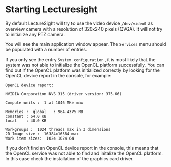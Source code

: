 # Starting Lecturesight

By default LectureSight will try to use the video device `/dev/video0` as overview camera with a resolution of 320x240 pixels (QVGA). It will not try to initialize any PTZ camera.

You will see the main application window appear. The  ``Services`` menu should be populated with a number of entries.

If you only see the entry `System configuration` , it is most likely that the system was not able to initialize the OpenCL platform successfully. You can find out if the OpenCL platform was initialized correctly by looking for the OpenCL device report in the console, for example:

```
OpenCL device report:

NVIDIA Corporation NVS 315 (driver version: 375.66)

Compute units :  1 at 1046 MHz max

Memories :  global   : 964.4375 MB
constant : 64.0 KB
local    : 48.0 KB

Workgroups :  1024 threads max in 3 dimensions
2D Image size :  16384x16384 max
Work item sizes:  1024 1024 64
```

If you don't find an OpenCL device report in the console, this means that the OpenCL service was not able to find and initalize the OpenCL platform. In this case check the installation of the graphics card driver.
